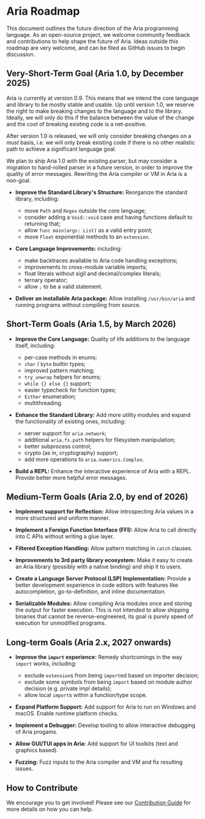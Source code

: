 # Aria Roadmap

This document outlines the future direction of the Aria programming language. As an open-source project, we welcome community feedback and contributions to help shape the future of Aria. Ideas outside this roadmap are very welcome, and can be filed as GitHub issues to begin discussion.

## Very-Short-Term Goal (Aria 1.0, by December 2025)

Aria is currently at version 0.9. This means that we intend the core language and library to be mostly stable and usable.
Up until version 1.0, we reserve the right to make breaking changes to the language and to the library. Ideally, we will only do this if the balance between the value of the change and the cost of breaking existing code is a net-positive.

After version 1.0 is released, we will only consider breaking changes on a *must* basis, i.e. we will only break existing code if there is no other realistic path to achieve a significant language goal.

We plan to ship Aria 1.0 with the existing parser, but may consider a migration to hand-rolled parser in a future version, in order to improve the quality of error messages. Rewriting the Aria compiler or VM in Aria is a non-goal.

*   **Improve the Standard Library's Structure:** Reorganize the standard library, including:
    - move `Path` and `Regex` outside the core language;
    - consider adding a `Void::void` case and having functions default to returning that;
    - allow `func main(args: List)` as a valid entry point;
    - move `Float` exponential methods to an `extension`.

*   **Core Language Improvements:** including:
    - make backtraces available to Aria code handling exceptions;
    - improvements to cross-module variable imports;
    - float literals without sigil and decimal/complex literals;
    - ternary operator;
    - allow `;` to be a valid statement.

*   **Deliver an installable Aria package:** Allow installing `/usr/bin/aria` and running programs without compiling from source.

## Short-Term Goals (Aria 1.5, by March 2026)

*   **Improve the Core Language:** Quality of life additions to the language itself, including:
    - per-case methods in enums;
    - `char` / `byte` builtin types;
    - improved pattern matching;
    - `try_unwrap` helpers for enums;
    - `while {} else {}` support;
    - easier typecheck for function types;
    - `Either` enumeration;
    - multithreading.

*   **Enhance the Standard Library:** Add more utility modules and expand the functionality of existing ones, including:
    - server support for `aria.network`;
    - additional `aria.fs.path` helpers for filesystem manipulation;
    - better subprocess control;
    - crypto (as in, cryptography) support;
    - add more operations to `aria.numerics.Complex`.

*   **Build a REPL:** Enhance the interactive experience of Aria with a REPL. Provide better more helpful error messages.

## Medium-Term Goals (Aria 2.0, by end of 2026)

*   **Implement support for Reflection:** Allow introspecting Aria values in a more structured and uniform manner.

*   **Implement a Foreign Function Interface (FFI):** Allow Aria to call directly into C APIs without writing a glue layer.

*   **Filtered Exception Handling:** Allow pattern matching in `catch` clauses.

*   **Improvements to 3rd party library ecosystem:** Make it easy to create an Aria library (possibly with a native binding) and ship it to users.

*   **Create a Language Server Protocol (LSP) Implementation:** Provide a better development experience in code editors with features like autocompletion, go-to-definition, and inline documentation.

*   **Serializable Modules:** Allow compiling Aria modules once and storing the output for faster execution. This is not intended to allow shipping binaries that cannot be reverse-engineered, its goal is purely speed of execution for unmodified programs.

## Long-term Goals (Aria 2.x, 2027 onwards)

*   **Improve the `import` experience:** Remedy shortcomings in the way `import` works, including:
    - exclude `extension`s from being `import`ed based on importer decision;
    - exclude some symbols from being `import` based on module author decision (e.g. private impl details);
    - allow local `import`s within a function/type scope.

*   **Expand Platform Support:** Add support for Aria to run on Windows and macOS. Enable runtime platform checks.

*   **Implement a Debugger:** Develop tooling to allow interactive debugging of Aria progams.

*   **Allow GUI/TUI apps in Aria:** Add support for UI toolkits (text and graphics based).

*   **Fuzzing:** Fuzz inputs to the Aria compiler and VM and fix resulting issues.

## How to Contribute

We encourage you to get involved! Please see our [Contribution Guide](CONTRIBUTING.md) for more details on how you can help.
